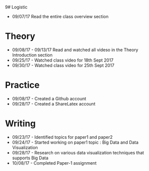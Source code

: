 


9# Logistic

* 09/07/17 Read the entire class overview section 

# Theory

* 09/08/17 - 09/13/17 Read and watched all videso in the Theory Introduction section
* 09/25/17 - Watched class video for 18th Sept 2017
* 09/30/17 - Watched class video for 25th Sept 2017

# Practice

* 09/08/17 - Created a Github account
* 09/28/17 - Created a ShareLatex account

# Writing

* 09/23/17 - Identified topics for paper1 and paper2 
* 09/24/17 - Started working on paper1 topic : Big Data and Data Visualization
* 09/28/17 - Research on various data visualization techniques that supports Big Data
* 10/08/17 - Completed Paper-1 assignment
